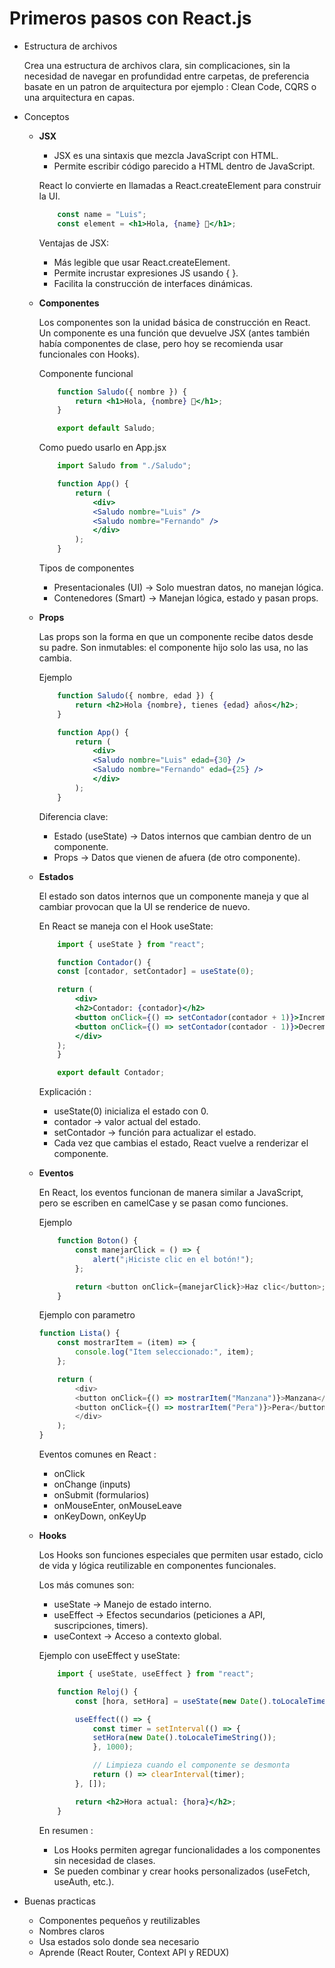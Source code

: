 
# Primeros pasos con React.js

 - Estructura de archivos

    Crea una estructura de archivos clara, sin complicaciones, sin la necesidad de navegar en profundidad entre carpetas, 
    de preferencia basate en un patron de arquitectura por ejemplo : Clean Code, CQRS o una arquitectura en capas. 

 - Conceptos
    - **JSX**
        - JSX es una sintaxis que mezcla JavaScript con HTML.
        - Permite escribir código parecido a HTML dentro de JavaScript.

        React lo convierte en llamadas a React.createElement para construir la UI.

        ```jsx
            const name = "Luis";
            const element = <h1>Hola, {name} 👋</h1>;
        ```

        Ventajas de JSX:

        - Más legible que usar React.createElement.
        - Permite incrustar expresiones JS usando { }.
        - Facilita la construcción de interfaces dinámicas.

    - **Componentes**

        Los componentes son la unidad básica de construcción en React.
        Un componente es una función que devuelve JSX (antes también había componentes de clase, pero hoy se recomienda usar funcionales con Hooks).

        Componente funcional
        ```jsx
            function Saludo({ nombre }) {
                return <h1>Hola, {nombre} 👋</h1>;
            }

            export default Saludo;
        ```

        Como puedo usarlo en App.jsx
        ```jsx
            import Saludo from "./Saludo";

            function App() {
                return (
                    <div>
                    <Saludo nombre="Luis" />
                    <Saludo nombre="Fernando" />
                    </div>
                );
            }
        ```

        Tipos de componentes
        - Presentacionales (UI) → Solo muestran datos, no manejan lógica.
        - Contenedores (Smart) → Manejan lógica, estado y pasan props.
    
    - **Props**

        Las props son la forma en que un componente recibe datos desde su padre.
        Son inmutables: el componente hijo solo las usa, no las cambia.

        Ejemplo
        ```jsx
            function Saludo({ nombre, edad }) {
                return <h2>Hola {nombre}, tienes {edad} años</h2>;
            }

            function App() {
                return (
                    <div>
                    <Saludo nombre="Luis" edad={30} />
                    <Saludo nombre="Fernando" edad={25} />
                    </div>
                );
            }
        ```

        Diferencia clave:

        - Estado (useState) → Datos internos que cambian dentro de un componente.
        - Props → Datos que vienen de afuera (de otro componente).

    - **Estados**

        El estado son datos internos que un componente maneja y que al cambiar provocan que la UI se renderice de nuevo.

        En React se maneja con el Hook useState:

        ```jsx
            import { useState } from "react";

            function Contador() {
            const [contador, setContador] = useState(0);

            return (
                <div>
                <h2>Contador: {contador}</h2>
                <button onClick={() => setContador(contador + 1)}>Incrementar</button>
                <button onClick={() => setContador(contador - 1)}>Decrementar</button>
                </div>
            );
            }

            export default Contador;
        ```     

        Explicación : 

        - useState(0) inicializa el estado con 0.
        - contador → valor actual del estado.
        - setContador → función para actualizar el estado.
        - Cada vez que cambias el estado, React vuelve a renderizar el componente.

    - **Eventos**

        En React, los eventos funcionan de manera similar a JavaScript, pero se escriben en camelCase y se pasan como funciones.

        Ejemplo
        ```js
            function Boton() {
                const manejarClick = () => {
                    alert("¡Hiciste clic en el botón!");
                };

                return <button onClick={manejarClick}>Haz clic</button>;
            }    
        ```    

        Ejemplo con parametro
        ```js
        function Lista() {
            const mostrarItem = (item) => {
                console.log("Item seleccionado:", item);
            };

            return (
                <div>
                <button onClick={() => mostrarItem("Manzana")}>Manzana</button>
                <button onClick={() => mostrarItem("Pera")}>Pera</button>
                </div>
            );
        }
        ```
        Eventos comunes en React : 
        - onClick
        - onChange (inputs)
        - onSubmit (formularios)
        - onMouseEnter, onMouseLeave
        - onKeyDown, onKeyUp

    - **Hooks**

        Los Hooks son funciones especiales que permiten usar estado, ciclo de vida y lógica reutilizable en componentes funcionales.

        Los más comunes son:

        - useState → Manejo de estado interno.
        - useEffect → Efectos secundarios (peticiones a API, suscripciones, timers).
        - useContext → Acceso a contexto global.

        Ejemplo con useEffect y useState:

        ```jsx
            import { useState, useEffect } from "react";

            function Reloj() {
                const [hora, setHora] = useState(new Date().toLocaleTimeString());

                useEffect(() => {
                    const timer = setInterval(() => {
                    setHora(new Date().toLocaleTimeString());
                    }, 1000);

                    // Limpieza cuando el componente se desmonta
                    return () => clearInterval(timer);
                }, []);

                return <h2>Hora actual: {hora}</h2>;
            }
        ```  

        En resumen :
        - Los Hooks permiten agregar funcionalidades a los componentes sin necesidad de clases.
        - Se pueden combinar y crear hooks personalizados (useFetch, useAuth, etc.).

 - Buenas practicas
    - Componentes pequeños y reutilizables
    - Nombres claros
    - Usa estados solo donde sea necesario
    - Aprende (React Router, Context API y REDUX)


